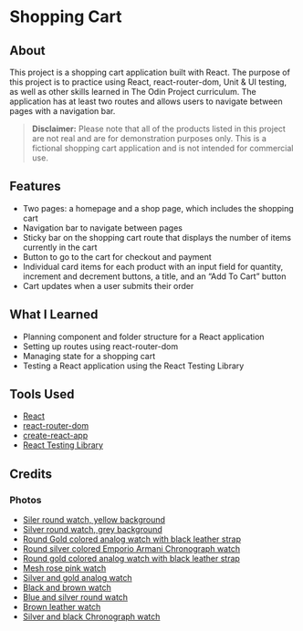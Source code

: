 # Shopping Cart

## About

This project is a shopping cart application built with React. The purpose of this project is to practice using React, react-router-dom, Unit & UI testing, as well as other skills learned in The Odin Project curriculum. The application has at least two routes and allows users to navigate between pages with a navigation bar.

> **Disclaimer:** Please note that all of the products listed in this project are not real and are for demonstration purposes only. This is a fictional shopping cart application and is not intended for commercial use.

## Features

- Two pages: a homepage and a shop page, which includes the shopping cart
- Navigation bar to navigate between pages
- Sticky bar on the shopping cart route that displays the number of items currently in the cart
- Button to go to the cart for checkout and payment
- Individual card items for each product with an input field for quantity, increment and decrement buttons, a title, and an “Add To Cart” button
- Cart updates when a user submits their order

## What I Learned

- Planning component and folder structure for a React application
- Setting up routes using react-router-dom
- Managing state for a shopping cart
- Testing a React application using the React Testing Library

## Tools Used

- [React](https://react.dev/)
- [react-router-dom](https://reactrouter.com/en/main)
- [create-react-app](https://create-react-app.dev/)
- [React Testing Library](https://testing-library.com/docs/react-testing-library/intro/)

## Credits

### Photos

- [Siler round watch, yellow background](https://www.pexels.com/photo/classic-clock-conceptual-hours-277390/)
- [Silver round watch, grey background](https://www.pexels.com/photo/analogue-blur-chrome-classic-280250/)
- [Round Gold colored analog watch with black leather strap](https://www.pexels.com/photo/round-gold-colored-analog-watch-with-black-leather-strap-at-10-10-1120275/)
- [Round silver colored Emporio Armani Chronograph watch](https://www.pexels.com/photo/round-silver-colored-emporio-armani-chronograph-watch-404181/)
- [Round gold colored analog watch with black leather strap](https://www.pexels.com/photo/round-gold-colored-analog-watch-with-black-leather-strap-at-10-10-1120275/)
- [Mesh rose pink watch](https://unsplash.com/photos/DhiZ2ZUQSS4)
- [Silver and gold analog watch](https://unsplash.com/photos/hdd5ft0Bjo8)
- [Black and brown watch](https://unsplash.com/photos/gVuxWHe1-IY)
- [Blue and silver round watch](https://unsplash.com/photos/8Z4YsUdpupo)
- [Brown leather watch](https://unsplash.com/photos/s6_bu5oFyHI)
- [Silver and black Chronograph watch](https://unsplash.com/photos/Sif56HC4rZI)
